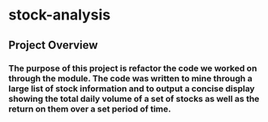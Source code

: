 # stock-analysis

## Project Overview

### The purpose of this project is refactor the code we worked on through the module. The code was written to mine through a large list of stock information and to output a concise display showing the total daily volume of a set of stocks as well as the return on them over a set period of time. 
